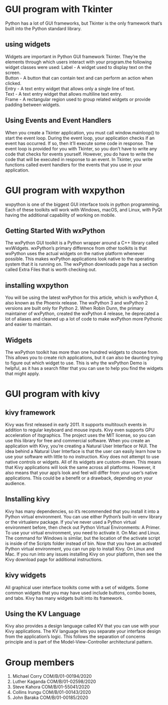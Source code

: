 # GUI program with Tkinter
Python has a lot of GUI frameworks, but Tkinter is the only framework that’s built into the Python standard library.

## using widgets
Widgets are important in Python GUI framework Tkinter. They’re the elements through which users interact with your program.the 
following widget classes were used:
  Label -	A widget used to display text on the screen.  
  Button -	A button that can contain text and can perform an action when clicked.  
  Entry -	A text entry widget that allows only a single line of text.  
  Text -	A text entry widget that allows multiline text entry.  
  Frame -	A rectangular region used to group related widgets or provide padding between widgets.

## Using Events and Event Handlers
When you create a Tkinter application, you must call window.mainloop() to start the event loop. During the event loop, your 
application checks if an event has occurred. If so, then it’ll execute some code in response.
The event loop is provided for you with Tkinter, so you don’t have to write any code that checks for events yourself. 
However, you do have to write the code that will be executed in response to an event. In Tkinter, you write functions 
called event handlers for the events that you use in your application.

# GUI program with wxpython
wxpython is one of the biggest GUI interface tools in python programming. Each of these toolkits will work with Windows,
macOS, and Linux, with PyQt having the additional capability of working on mobile.

## Getting Started With wxPython
The wxPython GUI toolkit is a Python wrapper around a C++ library called wxWidgets. wxPython’s primary difference from other
toolkits is that wxPython uses the actual widgets on the native platform whenever possible. This makes wxPython applications look
native to the operating system that it is running on.
The wxPython downloads page has a section called Extra Files that is worth checking out.

## installing wxpython
You will be using the latest wxPython for this article, which is wxPython 4, also known as the Phoenix release. The wxPython 
3 and wxPython 2 versions are built only for Python 2. When Robin Dunn, the primary maintainer of wxPython, created the wxPython
4 release, he deprecated a lot of aliases and cleaned up a lot of code to make wxPython more Pythonic and easier to maintain.

## Widgets
The wxPython toolkit has more than one hundred widgets to choose from. This allows you to create rich applications, but it can 
also be daunting trying to figure out which widget to use. This is why the wxPython Demo is helpful, as it has a search filter
that you can use to help you find the widgets that might apply.

# GUI program with kivy
## kivy framework
Kivy was first released in early 2011.  It supports multitouch events in addition to regular keyboard and mouse inputs. Kivy even 
supports GPU acceleration of itsgraphics. The project uses the MIT license, so you can use this library for free and 
commercial software.
When you create an application with Kivy, you’re creating a Natural User Interface or NUI. The idea behind a Natural User
Interface is that the user can easily learn how to use your software with little to no instruction.
Kivy does not attempt to use native controls or widgets. All of its widgets are custom-drawn. This means that Kivy applications
will look the same across all platforms. However, it also means that your app’s look and feel will differ from your user’s native
applications. This could be a benefit or a drawback, depending on your audience.

## Installing kivy
Kivy has many dependencies, so it’s recommended that you install it into a Python virtual environment. You can use either Python’s built-in venv library or the virtualenv package. If you’ve never used a Python virtual environment before, then check out Python Virtual Environments: A Primer.
To use your virtual environment, you need to activate it. On Mac and Linux.
The command for Windows is similar, but the location of the activate script is inside of the Scripts folder instead of bin.
Now that you have an activated Python virtual environment, you can run pip to install Kivy. On Linux and Mac.
If you run into any issues installing Kivy on your platform, then see the Kivy download page for additional instructions.

## kivy widgets
All graphical user interface toolkits come with a set of widgets. Some common widgets that you may have used include buttons,
combo boxes, and tabs. Kivy has many widgets built into its framework.

## Using the KV Language
Kivy also provides a design language called KV that you can use with your Kivy applications. The KV language lets you separate
your interface design from the application’s logic. This follows the separation of concerns principle and is part of the
Model-View-Controller architectural pattern.
 
# Group members
1. Michael Corry COM/B/01-00194/2020
2. Luther Kaganda COM/B/01-02598/2020
3. Steve Kahora COM/B/01-55041/2020
4. Collins Irungu COM/B/01-00143/2020
5. John Baraka COM/B/01-00185/2020
  
